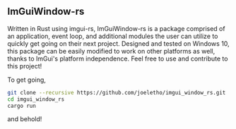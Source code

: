 ## ImGuiWindow-rs

Written in Rust using imgui-rs, ImGuiWindow-rs is a package comprised of an application, event loop, and additional modules the user can utilize to quickly get going on their next project. Designed and tested on Windows 10, this package can be easily modified to work on other platforms as well, thanks to ImGui's platform independence.  Feel free to use and contribute to this project! 

To get going, 
```bash
git clone --recursive https://github.com/joeletho/imgui_window_rs.git 
cd imgui_window_rs
cargo run
```
and behold!
